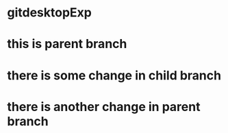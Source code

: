 # gitdesktopExp

# this is parent branch

# there is some change in child branch

# there is another change in parent branch
